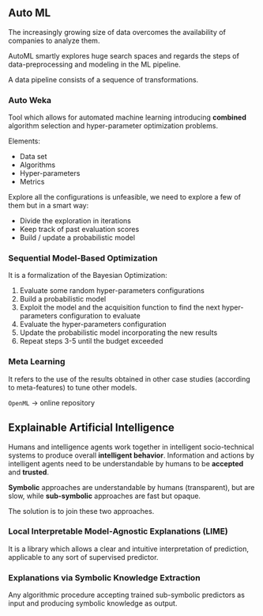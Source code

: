 ## Auto ML

The increasingly growing size of data overcomes the availability of companies to analyze them.

AutoML smartly explores huge search spaces and regards the steps of data-preprocessing and modeling in the ML pipeline.

A data pipeline consists of a sequence of transformations.

### Auto Weka

Tool which allows for automated machine learning introducing **combined** algorithm selection and hyper-parameter optimization problems.

Elements:

* Data set
* Algorithms
* Hyper-parameters
* Metrics

Explore all the configurations is unfeasible, we need to explore a few of them but in a smart way:

* Divide the exploration in iterations
* Keep track of past evaluation scores
* Build / update a probabilistic model

### Sequential Model-Based Optimization

It is a formalization of the Bayesian Optimization:

1. Evaluate some random hyper-parameters configurations
2. Build a probabilistic model
3. Exploit the model and the acquisition function to find the next hyper-parameters configuration to evaluate
4. Evaluate the hyper-parameters configuration
5. Update the probabilistic model incorporating the new results
6. Repeat steps 3-5 until the budget exceeded

### Meta Learning

It refers to the use of the results obtained in other case studies (according to meta-features) to tune other models.

`OpenML` -> online repository 

## Explainable Artificial Intelligence

Humans and intelligence agents work together in intelligent socio-technical systems to produce overall **intelligent behavior**.
Information and actions by intelligent agents need to be understandable by humans to be **accepted** and **trusted**.

**Symbolic** approaches are understandable by humans (transparent), but are slow, while **sub-symbolic** approaches are fast but opaque.

The solution is to join these two approaches.

### Local Interpretable Model-Agnostic Explanations (LIME)

It is a library which allows a clear and intuitive interpretation of prediction, applicable to any sort of supervised predictor.

### Explanations via Symbolic Knowledge Extraction

Any algorithmic procedure accepting trained sub-symbolic predictors as input and producing symbolic knowledge as output. 
